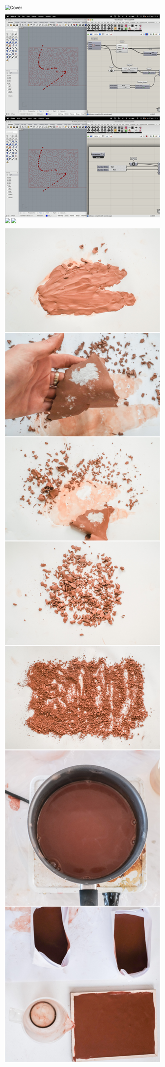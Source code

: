 ![Cover](../../images/Bearbeitet/DigitalPrototypingForDesignCover.png)


<div style="display: flex, flex-direction: row, justify-content: space-between">
<img src="../../../images/Bearbeitet/GH_lines.gif"/>
<img src="../../../images/Bearbeitet/GH_size.gif"/>
<img src="../../../images/Bearbeitet/Laser.gif"/>
<img src="../../../images/Bearbeitet/Mold_Assembly.gif"/>
</div>

![page header](../../../images/Bearbeitet/DSCF9993.jpg)
![page header](../../../images/Bearbeitet/DSCF9994.jpg)
![page header](../../../images/Bearbeitet/DSCF9996.jpg)
![page header](../../../images/Bearbeitet/DSCF9997.jpg)
![page header](../../../images/Bearbeitet/DSCF0004.jpg)
![page header](../../../images/Bearbeitet/DSCF0005.jpg)
![page header](../../../images/Bearbeitet/DSCF0009.jpg)
